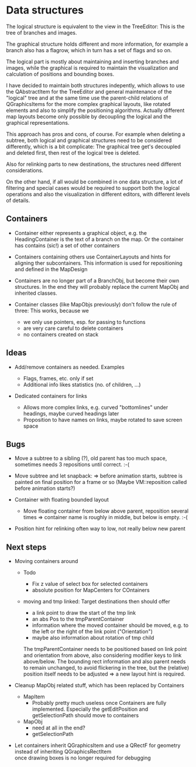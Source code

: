 Data structures
===============

The logical structure is equivalent to the view in the TreeEditor:
This is the tree of branches and images.

The graphical structure holds different and more information, for
example a branch also has a flagrow, which in turn has a set of flags
and so on.

The logical part is mostly about maintaining and inserting branches and images,
while the graphical is required to maintain the visualization and
calculation of positions and bounding boxes.

I have decided to maintain both structures indepently, which allows
to use the QAbstractItem for the TreeEditor and general maintenance of
the "logical" tree and at the same time use the parent-child relations
of QGraphicsItems for the more complex graphical layouts, like rotated
elements and also to simplify the positioning algorithms. Actually different
map layouts become only possible by decoupling the logical and the
graphical representations.

This approach has pros and cons, of course. For example when deleting a
subtree, both logical and graphical structures need to be considered
differently, which is a bit complicate: The graphical tree get's
decoupled and deleted first, then rest of the logical tree is deleted.

Also for relinking parts to new destinations, the structures need
different considerations.

On the other hand, if all would be combined in one data structure, a lot
of filtering and special cases would be required to support both the
logical operations and also the visualization in different editors, with
different levels of details.


Containers
----------

- Container either represents a graphical object, e.g. the
  HeadingContainer is the text of a branch on the map. Or the container
  has contains (sic!) a set of other containers

- Containers containing others use ContainerLayouts and hints for
  aligning ther subcontainers. This information is used for
  repositioning and defined in the MapDesign

- Containers are no longer part of a BranchObj, but become their own
  structures. In the end they will probably replace the current MapObj and
  inherited classes.
  
- Container classes (like MapObjs previously) don't follow the rule of
  three: This works, because we
    - we only use pointers, esp. for passing to functions 
    - are very care careful to delete containers
    - no containers created on stack
   
Ideas 
-----

* Add/remove containers as needed. Examples
  - Flags, frames, etc. only if set
  - Additional info likes statistics (no. of children, ...)

* Dedicated containers for links
  - Allows more complex links, e.g. curved "bottomlines" under headings,
    maybe curved headings later
  - Proposition to have names on links, maybe rotated to save screen space


Bugs
----

* Move a subtree to a sibling (?), old parent has too much space,
  sometimes needs 3 repositions until correct. :-(

* Move subtree and let snapback:
  => before animation starts, subtree is painted on final position for a
  frame or so
  (Maybe VM::reposition called before animation starts?)

* Container with floating bounded layout
  - Move floating container from below above parent, reposition several
    times => container name is roughly in middle, but below is empty.
    :-(

* Position hint for relinking often way to low, not really below new
  parent
  
Next steps
----------

* Moving containers around
    - Todo
        - Fix z value of select box for selected containers
        - absolute position for MapCenters for COntainers

    - moving and tmp linked:
      Target destinations then  should offer
      - a link point to draw the start of the tmp link
      - an abs Pos to the tmpParentContainer
      - information where the moved container should be moved, e.g. to the
        left or the right of the link point ("Orientation")
      - maybe also information about rotation of tmp child

      The tmpParentContainer needs to be positioned based on link point and
      orientation from above, also considering modifier keys to link
      above/below. The bounding rect information and also parent needs to
      remain unchanged, to avoid flickering in the tree, but the (relative)
      position itself needs to be adjusted => a new layout hint is required.

* Cleanup MapObj related stuff, which has been replaced by Containers
    - MapItem
        - Probably pretty much useless once Containers are fully
          implemented. Especially the getEditPosition and
          getSelectionPath should move to containers
    - MapObj
        - need at all in the end?
        - getSelectionPath

* Let containers inherit QGraphicsItem and use a QRectF for geometry instead of inheriting QGraphicsRectItem        
  once drawing boxes is no longer required for debugging
